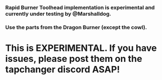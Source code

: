 ### Rapid Burner Toolhead implementation is experimental and currently under testing by @Marshalldog.
### Use the parts from the Dragon Burner (except the cowl).
# This is EXPERIMENTAL. If you have issues, please post them on the tapchanger discord ASAP!
